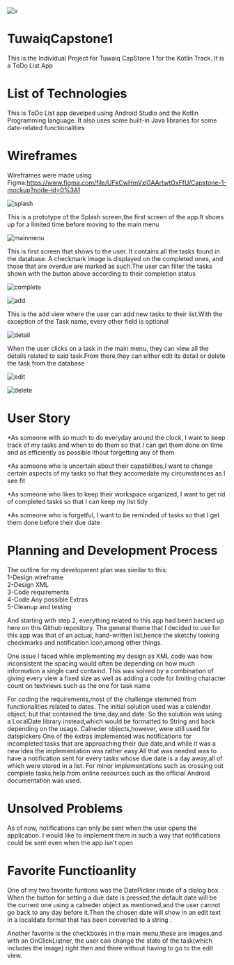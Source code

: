 ![v](https://github.com/joud-almahdi/TuwaiqCapstone1/blob/d99b49776bb383f621965c23fb5f162d72c84366/v.png)


# TuwaiqCapstone1

This is the Individual Project for Tuwaiq CapStone 1 for the Kotlin Track. It is a ToDo List App


# List of Technologies

This is ToDo List app develped using Android Studio and the Kotlin Programming language. It also uses some built-in Java libraries for some date-related functionalities

# Wireframes 


Wireframes were made using Figma:https://www.figma.com/file/UFkCwHmVxI0AArtwtOxFfU/Capstone-1-mockup?node-id=0%3A1




![splash](https://user-images.githubusercontent.com/75100342/139945861-9f2ba85a-d0b5-43c3-89ff-67024b997450.png)



This is a prototype of the Splash screen,the first screen of the app.It shows up for a limited time before moving to the main menu





![mainmenu](https://github.com/joud-almahdi/TuwaiqCapstone1/blob/788ffb0451c44cc379790df64234c894271e8e2e/main%20menu.png)





This is first screen that shows to the user. It contains all the tasks found in the database. A checkmark image is displayed on the completed ones, and those that are overdue are marked as such.The user can filter the tasks shown with the button above according to their completion status

![complete](https://github.com/joud-almahdi/TuwaiqCapstone1/blob/d99b49776bb383f621965c23fb5f162d72c84366/MainMenu.png)







![add](https://github.com/joud-almahdi/TuwaiqCapstone1/blob/d99b49776bb383f621965c23fb5f162d72c84366/add.png)




This is the add view where the user can add new tasks to their list.With the exception of the Task name, every other field is optional



![detail](https://github.com/joud-almahdi/TuwaiqCapstone1/blob/2cb3d6e4901b58717e8ab52b33c7f78ab4419ad1/detail.png)

When the user clicks on a task in the main menu, they can view all the details related to said task.From there,they can either edit its detail or delete the task from the database




![edit](https://github.com/joud-almahdi/TuwaiqCapstone1/blob/d99b49776bb383f621965c23fb5f162d72c84366/edit.png)


                                                                        
                                                                        
                                                                        
                                                                                                  
                                                                                                  
                                                                                                  
![delete](https://github.com/joud-almahdi/TuwaiqCapstone1/blob/2cb3d6e4901b58717e8ab52b33c7f78ab4419ad1/detail%20with%20delete.png)



# User Story


*As someone with so much to do everyday around the clock, I want to keep track of my tasks and when to do them so that I can get them done on time and as efficiently as possible ithout forgetting any of them<br />

*As someone who is uncertain about their capabilities,I want to change certain aspects of my tasks so that they accomedate my circumstances as I see fit<br />

*As someone who likes to keep their workspace organized, I want to get rid of completed tasks so that I can keep my list tidy<br />

*As someone who is forgetful, I want to be reminded of tasks so that I get them done before their due date

# Planning and Development Process

The outline for my development plan was similar to this:<br />
1-Design wireframe<br />
2-Design XML<br />
3-Code requirements<br />
4-Code Any possible Extras<br />
5-Cleanup and testing<br />


And starting with step 2, everything related to this app had been backed up here on this Github repository. The general theme that I decided to use for this app was that of an actual, hand-written list,hence the sketchy looking checkmarks and notification icon,among other things.

One issue I faced while implementing my design as XML code was how inconsistent the spacing would often be depending on how much information a single card containd. This was solved by a combination of giving every view a fixed size as well as adding a code for limiting character count on textviews such as the one for task name

For coding the requirements,most of the challenge stemmed from functionalities related to dates. The initial solution used was a calendar object, but that contained the time,day,and date. So the solution was using a LocalDate library instead,which would be formatted to String and back depending on the usage. Calneder objects,however, were still used for datepickers 
One of the extras implemented was notifications for incompleted tasks that are approaching their due date,and while it was a new idea the implementation was rather easy.All that was needed was to have a notification sent for every tasks whose due date is a day away,all of which were stored in a list.
For minor implementations such as crossing out complete tasks,help from online resources such as the official Android documentation was used.
# Unsolved Problems

As of now, notifications can only be sent when the user opens the application. I would like to implement them in such a way that notifications could be sent even when the app isn't open

# Favorite Functioanlity

One of my two favorite funtions was the DatePicker inside of a dialog box. When the button for setting a due date is pressed,the default date  will be the current one using a calneder object as mentioned,and the user cannot go back to any day before it.Then the chosen date will show in an edit text in a localdate format that has been converted to a string .

Another favorite is the checkboxes in the main menu,these are images,and with an OnClickListner, the user can change the state of the task(which includes the image) right then and there without having to go to the edit view.


